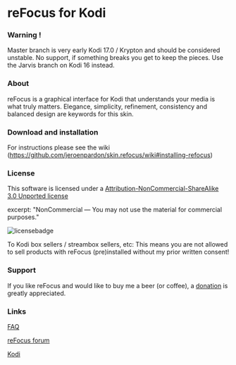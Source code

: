 reFocus for Kodi
============

### Warning !
Master branch is very early Kodi 17.0 / Krypton and should be considered unstable. No support, if something breaks you get to keep the pieces. Use the Jarvis branch on Kodi 16 instead.

### About
reFocus is a graphical interface for Kodi that understands your media is what truly matters. Elegance, simplicity, refinement, consistency and balanced design are keywords for this skin.

### Download and installation
For instructions please see the wiki (https://github.com/jeroenpardon/skin.refocus/wiki#installing-refocus)

### License
This software is licensed under a [Attribution-NonCommercial-ShareAlike 3.0 Unported license](http://creativecommons.org/licenses/by-nc-sa/3.0/)

excerpt:
"NonCommercial — You may not use the material for commercial purposes."

![licensebadge](http://mirrors.creativecommons.org/presskit/buttons/80x15/png/by-nc-sa.png)

To Kodi box sellers / streambox sellers, etc: This means you are not allowed to sell products with reFocus (pre)installed without my prior written consent!

### Support
If you like reFocus and would like to buy me a beer (or coffee), a [donation](http://bit.ly/refocusdonate) is greatly appreciated.

### Links
[FAQ](https://github.com/jeroenpardon/skin.refocus/wiki)

[reFocus forum](http://forum.kodi.tv/forumdisplay.php?fid=72)

[Kodi](http://www.kodi.tv/)
